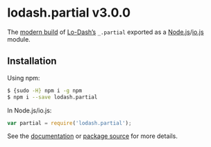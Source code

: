 # lodash.partial v3.0.0

The [modern build](https://github.com/lodash/lodash/wiki/Build-Differences) of [Lo-Dash’s](https://lodash.com/) `_.partial` exported as a [Node.js](http://nodejs.org/)/[io.js](https://iojs.org/) module.

## Installation

Using npm:

```bash
$ {sudo -H} npm i -g npm
$ npm i --save lodash.partial
```

In Node.js/io.js:

```js
var partial = require('lodash.partial');
```

See the [documentation](https://lodash.com/docs#partial) or [package source](https://github.com/lodash/lodash/blob/3.0.0-npm-packages/lodash.partial) for more details.
